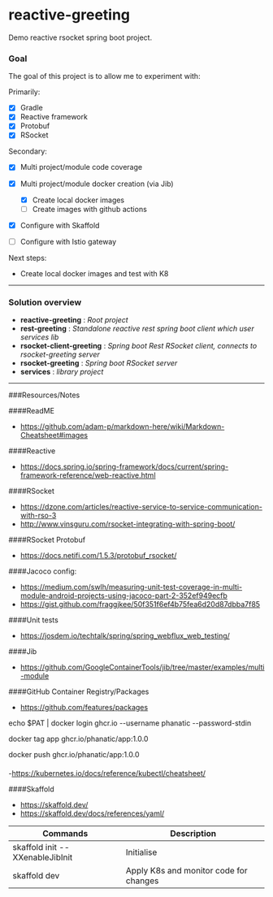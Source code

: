 # reactive-greeting

Demo reactive rsocket spring boot project. 

### Goal

The goal of this project is to allow me to experiment with:

Primarily:
- [x] Gradle
- [x] Reactive framework
- [x] Protobuf
- [x] RSocket

Secondary: 
- [x] Multi project/module code coverage
- [x] Multi project/module docker creation (via Jib)
  - [x] Create local docker images
  - [ ] Create images with github actions
- [x] Configure with Skaffold
- [ ] Configure with Istio gateway


Next steps:
- Create local docker images and test with K8


---

### Solution overview
- __reactive-greeting__ : _Root project_
- __rest-greeting__ : _Standalone reactive rest spring boot client which user services lib_
- __rsocket-client-greeting__ : _Spring boot Rest RSocket client, connects to rsocket-greeting server_
- __rsocket-greeting__ : _Spring boot RSocket server_
- __services__ : _library project_

---

###Resources/Notes

####ReadME
- https://github.com/adam-p/markdown-here/wiki/Markdown-Cheatsheet#images

####Reactive
- https://docs.spring.io/spring-framework/docs/current/spring-framework-reference/web-reactive.html

####RSocket
- https://dzone.com/articles/reactive-service-to-service-communication-with-rso-3
- http://www.vinsguru.com/rsocket-integrating-with-spring-boot/

####RSocket Protobuf
- https://docs.netifi.com/1.5.3/protobuf_rsocket/

####Jacoco config:
- https://medium.com/swlh/measuring-unit-test-coverage-in-multi-module-android-projects-using-jacoco-part-2-352ef949ecfb
- https://gist.github.com/fraggjkee/50f351f6ef4b75fea6d20d87dbba7f85

####Unit tests
- https://josdem.io/techtalk/spring/spring_webflux_web_testing/

####Jib
- https://github.com/GoogleContainerTools/jib/tree/master/examples/multi-module

####GitHub Container Registry/Packages
 - https://github.com/features/packages

echo $PAT | docker login ghcr.io --username phanatic --password-stdin

docker tag app ghcr.io/phanatic/app:1.0.0

docker push ghcr.io/phanatic/app:1.0.0

####
-https://kubernetes.io/docs/reference/kubectl/cheatsheet/

####Skaffold
- https://skaffold.dev/
- https://skaffold.dev/docs/references/yaml/

| Commands                        | Description                             |
|---------------------------------|-----------------------------------------|
| skaffold init --XXenableJibInit | Initialise                              |
| skaffold dev                    | Apply K8s and monitor code for changes  |

